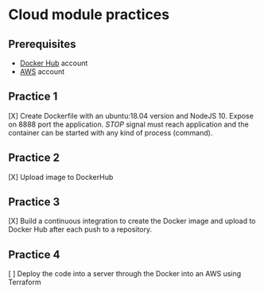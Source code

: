 # Cloud module practices

## Prerequisites

* [Docker Hub](https://hub.docker.com/) account
* [AWS](http://aws.amazon.com/) account

## Practice 1

[X] Create Dockerfile with an ubuntu:18.04 version and NodeJS 10. Expose on 8888 port the application. *STOP* signal must reach application and the container can be started with any kind of process (command).

## Practice 2

[X] Upload image to DockerHub

## Practice 3

[X] Build a continuous integration to create the Docker image and upload to Docker Hub after each push to a repository.

## Practice 4

[ ] Deploy the code into a server through the Docker into an AWS using Terraform